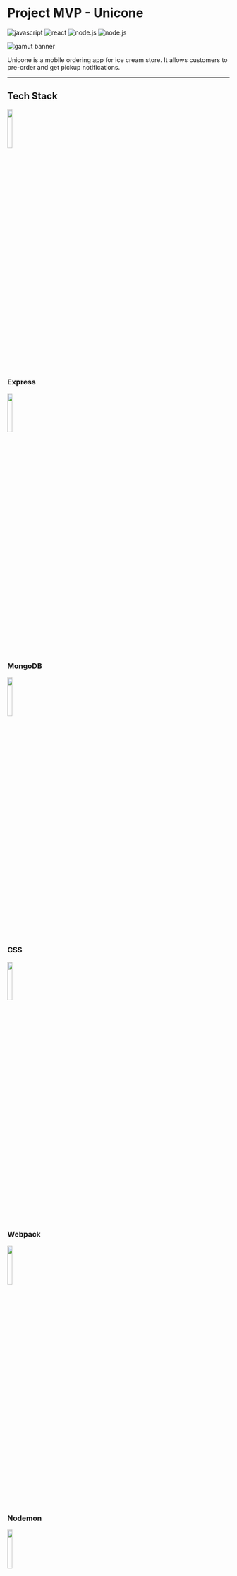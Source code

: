 # Project MVP - Unicone

![javascript](https://img.shields.io/badge/JavaScript-323330?style=for-the-badge&logo=javascript&logoColor=F7DF1E)
![react](https://img.shields.io/badge/React-20232A?style=for-the-badge&logo=react&logoColor=61DAFB)
![node.js](https://img.shields.io/badge/Node.js-339933?style=for-the-badge&logo=nodedotjs&logoColor=white)
![node.js](https://www.vectorlogo.zone/logos/mongodb/mongodb-ar21.svg)

![gamut banner](https://i.postimg.cc/Gt4YpQgF/Screen-Shot-2021-09-08-at-14-38-16.png)

Unicone is a mobile ordering app for ice cream store. It allows customers to pre-order and get pickup notifications.

---

## Tech Stack



<code><img width="15%" src="https://www.vectorlogo.zone/logos/expressjs/expressjs-ar21.svg"></code>

### Express

<code><img width="15%" src="https://www.vectorlogo.zone/logos/mongodb/mongodb-ar21.svg"></code>

### MongoDB

<code><img width="15%" src="https://www.vectorlogo.zone/logos/netlifyapp_watercss/netlifyapp_watercss-ar21.svg"></code>

### CSS

<code><img width="15%" src="https://www.vectorlogo.zone/logos/js_webpack/js_webpack-ar21.svg"></code>

### Webpack

<code><img width="15%" src="https://www.vectorlogo.zone/logos/nodemonio/nodemonio-ar21.svg"></code>

### Nodemon

<code><img width="15%" src="https://www.vectorlogo.zone/logos/axios/axios-ar21.svg"></code>

### Axios
